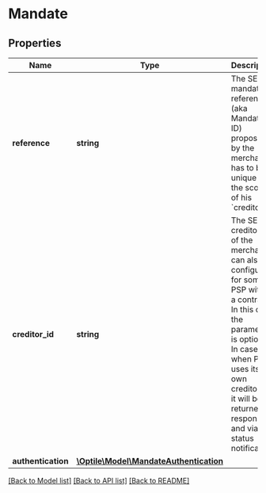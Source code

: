 # Mandate

## Properties
Name | Type | Description | Notes
------------ | ------------- | ------------- | -------------
**reference** | **string** | The SEPA mandate reference (aka Mandate ID) proposed by the merchant. It has to be unique in the scope of his &#x60;creditorId&#x60;. | 
**creditor_id** | **string** | The SEPA creditor ID of the merchant. It can also be configured for some PSP within a contract. In this case the parameter is optional. In case when PSP uses its own creditor ID it will be returned in response and via status notification. | [optional] 
**authentication** | [**\Optile\Model\MandateAuthentication**](MandateAuthentication.md) |  | [optional] 

[[Back to Model list]](../README.md#documentation-for-models) [[Back to API list]](../README.md#documentation-for-api-endpoints) [[Back to README]](../README.md)


